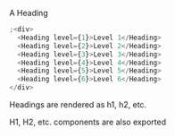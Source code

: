 A Heading

```js
;<div>
  <Heading level={1}>Level 1</Heading>
  <Heading level={2}>Level 2</Heading>
  <Heading level={3}>Level 3</Heading>
  <Heading level={4}>Level 4</Heading>
  <Heading level={5}>Level 5</Heading>
  <Heading level={6}>Level 6</Heading>
</div>
```

Headings are rendered as h1, h2, etc.

H1, H2, etc. components are also exported
